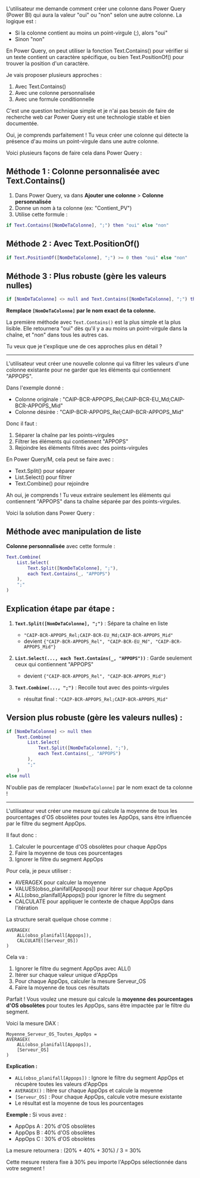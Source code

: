 L'utilisateur me demande comment créer une colonne dans Power Query (Power BI) qui aura la valeur "oui" ou "non" selon une autre colonne. La logique est :
- Si la colonne contient au moins un point-virgule (;), alors "oui"
- Sinon "non"

En Power Query, on peut utiliser la fonction Text.Contains() pour vérifier si un texte contient un caractère spécifique, ou bien Text.PositionOf() pour trouver la position d'un caractère.

Je vais proposer plusieurs approches :
1. Avec Text.Contains()
2. Avec une colonne personnalisée
3. Avec une formule conditionnelle

C'est une question technique simple et je n'ai pas besoin de faire de recherche web car Power Query est une technologie stable et bien documentée.

Oui, je comprends parfaitement ! Tu veux créer une colonne qui détecte la présence d'au moins un point-virgule dans une autre colonne.

Voici plusieurs façons de faire cela dans Power Query :

## Méthode 1 : Colonne personnalisée avec Text.Contains()

1. Dans Power Query, va dans **Ajouter une colonne** > **Colonne personnalisée**
2. Donne un nom à ta colonne (ex: "Contient_PV")
3. Utilise cette formule :

```m
if Text.Contains([NomDeTaColonne], ";") then "oui" else "non"
```

## Méthode 2 : Avec Text.PositionOf()

```m
if Text.PositionOf([NomDeTaColonne], ";") >= 0 then "oui" else "non"
```

## Méthode 3 : Plus robuste (gère les valeurs nulles)

```m
if [NomDeTaColonne] <> null and Text.Contains([NomDeTaColonne], ";") then "oui" else "non"
```

**Remplace `[NomDeTaColonne]` par le nom exact de ta colonne.**

La première méthode avec `Text.Contains()` est la plus simple et la plus lisible. Elle retournera "oui" dès qu'il y a au moins un point-virgule dans la chaîne, et "non" dans tous les autres cas.

Tu veux que je t'explique une de ces approches plus en détail ?

____________________


L'utilisateur veut créer une nouvelle colonne qui va filtrer les valeurs d'une colonne existante pour ne garder que les éléments qui contiennent "APPOPS". 

Dans l'exemple donné :
- Colonne originale : "CAIP-BCR-APPOPS_Rel;CAIP-BCR-EU_Md;CAIP-BCR-APPOPS_Mid"
- Colonne désirée : "CAIP-BCR-APPOPS_Rel;CAIP-BCR-APPOPS_Mid"

Donc il faut :
1. Séparer la chaîne par les points-virgules
2. Filtrer les éléments qui contiennent "APPOPS"
3. Rejoindre les éléments filtrés avec des points-virgules

En Power Query/M, cela peut se faire avec :
- Text.Split() pour séparer
- List.Select() pour filtrer
- Text.Combine() pour rejoindre

Ah oui, je comprends ! Tu veux extraire seulement les éléments qui contiennent "APPOPS" dans ta chaîne séparée par des points-virgules.

Voici la solution dans Power Query :

## Méthode avec manipulation de liste

**Colonne personnalisée** avec cette formule :

```m
Text.Combine(
    List.Select(
        Text.Split([NomDeTaColonne], ";"), 
        each Text.Contains(_, "APPOPS")
    ), 
    ";"
)
```

## Explication étape par étape :

1. **`Text.Split([NomDeTaColonne], ";")`** : Sépare ta chaîne en liste
   - `"CAIP-BCR-APPOPS_Rel;CAIP-BCR-EU_Md;CAIP-BCR-APPOPS_Mid"` 
   - devient `{"CAIP-BCR-APPOPS_Rel", "CAIP-BCR-EU_Md", "CAIP-BCR-APPOPS_Mid"}`

2. **`List.Select(..., each Text.Contains(_, "APPOPS"))`** : Garde seulement ceux qui contiennent "APPOPS"
   - devient `{"CAIP-BCR-APPOPS_Rel", "CAIP-BCR-APPOPS_Mid"}`

3. **`Text.Combine(..., ";")`** : Recolle tout avec des points-virgules
   - résultat final : `"CAIP-BCR-APPOPS_Rel;CAIP-BCR-APPOPS_Mid"`

## Version plus robuste (gère les valeurs nulles) :

```m
if [NomDeTaColonne] <> null then 
    Text.Combine(
        List.Select(
            Text.Split([NomDeTaColonne], ";"), 
            each Text.Contains(_, "APPOPS")
        ), 
        ";"
    ) 
else null
```

N'oublie pas de remplacer `[NomDeTaColonne]` par le nom exact de ta colonne !




___________________

L'utilisateur veut créer une mesure qui calcule la moyenne de tous les pourcentages d'OS obsolètes pour toutes les AppOps, sans être influencée par le filtre du segment AppOps. 

Il faut donc :
1. Calculer le pourcentage d'OS obsolètes pour chaque AppOps
2. Faire la moyenne de tous ces pourcentages
3. Ignorer le filtre du segment AppOps

Pour cela, je peux utiliser :
- AVERAGEX pour calculer la moyenne
- VALUES(obso_planifall[Appops]) pour itérer sur chaque AppOps
- ALL(obso_planifall[Appops]) pour ignorer le filtre du segment
- CALCULATE pour appliquer le contexte de chaque AppOps dans l'itération

La structure serait quelque chose comme :
```
AVERAGEX(
    ALL(obso_planifall[Appops]),
    CALCULATE([Serveur_OS])
)
```

Cela va :
1. Ignorer le filtre du segment AppOps avec ALL()
2. Itérer sur chaque valeur unique d'AppOps
3. Pour chaque AppOps, calculer la mesure Serveur_OS
4. Faire la moyenne de tous ces résultats

Parfait ! Vous voulez une mesure qui calcule la **moyenne des pourcentages d'OS obsolètes** pour toutes les AppOps, sans être impactée par le filtre du segment.

Voici la mesure DAX :

```dax
Moyenne_Serveur_OS_Toutes_AppOps = 
AVERAGEX(
    ALL(obso_planifall[Appops]),
    [Serveur_OS]
)
```

**Explication :**
- `ALL(obso_planifall[Appops])` : Ignore le filtre du segment AppOps et récupère toutes les valeurs d'AppOps
- `AVERAGEX()` : Itère sur chaque AppOps et calcule la moyenne
- `[Serveur_OS]` : Pour chaque AppOps, calcule votre mesure existante
- Le résultat est la moyenne de tous les pourcentages

**Exemple :**
Si vous avez :
- AppOps A : 20% d'OS obsolètes
- AppOps B : 40% d'OS obsolètes  
- AppOps C : 30% d'OS obsolètes

La mesure retournera : (20% + 40% + 30%) / 3 = 30%

Cette mesure restera fixe à 30% peu importe l'AppOps sélectionnée dans votre segment !

